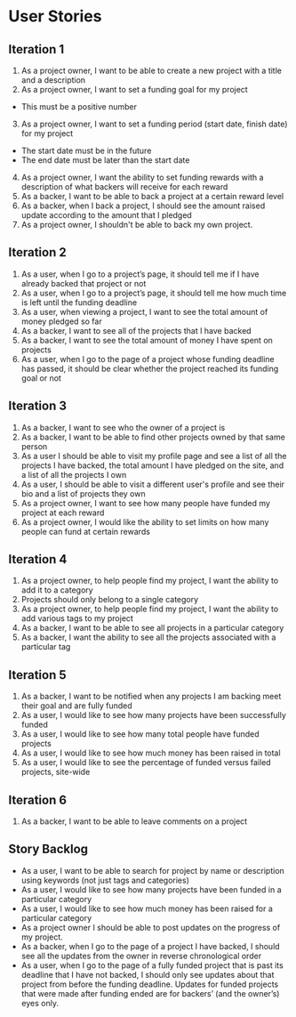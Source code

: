 # User Stories

## Iteration 1
1. As a project owner, I want to be able to create a new project with a title and a description
2. As a project owner, I want to set a funding goal for my project
 * This must be a positive number
3. As a project owner, I want to set a funding period (start date, finish date) for my project
* The start date must be in the future
* The end date must be later than the start date
4. As a project owner, I want the ability to set funding rewards with a description of what backers will receive for each reward
5. As a backer, I want to be able to back a project at a certain reward level
6. As a backer, when I back a project, I should see the amount raised update according to the amount that I pledged
7. As a project owner, I shouldn't be able to back my own project.
## Iteration 2
1. As a user, when I go to a project’s page, it should tell me if I have already backed that project or not
2. As a user, when I go to a project’s page, it should tell me how much time is left until the funding deadline
3. As a user, when viewing a project, I want to see the total amount of money pledged so far
4. As a backer, I want to see all of the projects that I have backed
5. As a backer, I want to see the total amount of money I have spent on projects
6. As a user, when I go to the page of a project whose funding deadline has passed, it should be clear whether the project reached its funding goal or not
## Iteration 3
1. As a backer, I want to see who the owner of a project is
2. As a backer, I want to be able to find other projects owned by that same person
3. As a user I should be able to visit my profile page and see a list of all the projects I have backed, the total amount I have pledged on the site, and a list of all the projects I own
4. As a user, I should be able to visit a different user's profile and see their bio and a list of projects they own
5. As a project owner, I want to see how many people have funded my project at each reward
6. As a project owner, I would like the ability to set limits on how many people can fund at certain rewards

## Iteration 4
1. As a project owner, to help people find my project, I want the ability to add it to a category
2. Projects should only belong to a single category
3. As a project owner, to help people find my project, I want the ability to add various tags to my project
4. As a backer, I want to be able to see all projects in a particular category
5. As a backer, I want the ability to see all the projects associated with a particular tag

## Iteration 5
1. As a backer, I want to be notified when any projects I am backing meet their goal and are fully funded
2. As a user, I would like to see how many projects have been successfully funded
3. As a user, I would like to see how many total people have funded projects
4. As a user, I would like to see how much money has been raised in total
5. As a user, I would like to see the percentage of funded versus failed projects, site-wide

## Iteration 6
1. As a backer, I want to be able to leave comments on a project

## Story Backlog
* As a user, I want to be able to search for project by name or description using keywords (not just tags and categories)
* As a user, I would like to see how many projects have been funded in a particular category
* As a user, I would like to see how much money has been raised for a particular category
* As a project owner I should be able to post updates on the progress of my project.
* As a backer, when I go to the page of a project I have backed, I should see all the updates from the owner in reverse chronological order
* As a user, when I go to the page of a fully funded project that is past its deadline that I have not backed, I should only see updates about that project from before the funding deadline. Updates for funded projects that were made after funding ended are for backers’ (and the owner’s) eyes only.
